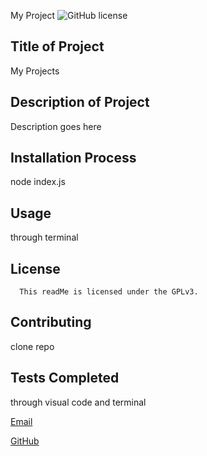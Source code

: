 My Project
    ![GitHub license](https://img/shields.io/badge/license-GPLv3-blue.svg)
  
  ## Title of Project
  My Projects
    
  ## Description of Project
  Description goes here 

  ## Installation Process
  node index.js

  ## Usage
  through terminal

  ## License
      This readMe is licensed under the GPLv3.

  ## Contributing
  clone repo

  ## Tests Completed
  through visual code and terminal

  [Email](mailto:123@gmail.com)
  
  [GitHub](github.comundefined)
